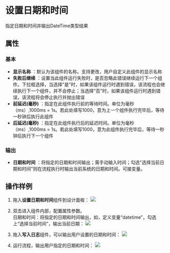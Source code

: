 # 设置日期和时间

指定日期和时间并输出DateTime类型结果

## 属性

### 基本

- **显示名称** ：默认为该组件的名称。支持更改，用户自定义此组件的显示名称
- **失败后继续** ：设置当此组件运行失败时，是否忽略此错误继续运行下一个组件。下拉框选择，当选择"是"时，如果该组件运行时遇到错误，该流程也会继续执行下一个组件，并不会停止；当选择"否"时，如果该组件运行时遇到错误，该流程将会停止执行并抛出错误
- **前延迟(毫秒)** ：指定在此组件执行前的等待时间。单位为毫秒（ms）,1000ms = 1s。若此处填写1000，意为上一个组件执行完毕后，等待一秒钟后执行此组件
- **后延迟(毫秒)** ：指定在此组件执行后的延迟时间。单位为毫秒（ms）,1000ms = 1s。若此处填写1000，意为此组件执行完毕后，等待一秒钟后执行下一个组件

### 输出

- **日期和时间** ：将指定的日期和时间输出；需手动输入时间；勾选"选择当前日期和时间"则在流程执行时输出当前系统的日期和时间。可接变量。

## 操作样例

1. 拖入**设置日期和时间**组件到设计面板：
![](https://docimages.blob.core.chinacloudapi.cn/images/Activities/setDate-1.png)

2. 双击进入组件内部，配置属性参数。
<br/> 日期和时间：将指定的日期和时间输出，如，定义变量“datetime”，勾选上“选择当前时间”，输出当前日期：
![](https://docimages.blob.core.chinacloudapi.cn/images/Activities/setDate-2.png)


3. 拖入**写入日志**组件，可以输出用户设置的日期和时间：
![](https://docimages.blob.core.chinacloudapi.cn/images/Activities/setDate-3.png)

4. 运行流程，输出用户指定的日期和时间：
![](https://docimages.blob.core.chinacloudapi.cn/images/Activities/setDate-4.png)
